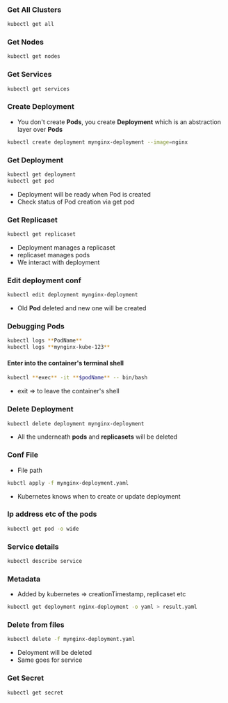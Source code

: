 ### Get All Clusters

```sh
kubectl get all
```

### Get Nodes

```sh
kubectl get nodes
```

### Get Services

```sh
kubectl get services
```

### Create Deployment

- You don't create **Pods**, you create **Deployment** which is an abstraction layer over **Pods**

```sh
kubectl create deployment mynginx-deployment --image=nginx
```

### Get Deployment

```sh
kubectl get deployment
kubectl get pod
```

- Deployment will be ready when Pod is created
- Check status of Pod creation via get pod

### Get Replicaset

```sh
kubectl get replicaset
```

- Deployment manages a replicaset
- replicaset manages pods
- We interact with deployment

### Edit deployment conf

```sh
kubectl edit deployment mynginx-deployment
```

- Old **Pod** deleted and new one will be created

### Debugging Pods

```sh
kubectl logs **PodName**
kubectl logs **mynginx-kube-123**
```

#### Enter into the container's terminal shell

```sh
kubectl **exec** -it **$podName** -- bin/bash

```

- exit => to leave the container's shell

### Delete Deployment

```sh
kubectl delete deployment mynginx-deployment
```

- All the underneath **pods** and **replicasets** will be deleted

### Conf File

- File path

```sh
kubctl apply -f mynginx-deployment.yaml
```

- Kubernetes knows when to create or update deployment

### Ip address etc of the pods

```sh
kubectl get pod -o wide
```

### Service details

```sh
kubectl describe service
```

### Metadata

- Added by kubernetes => creationTimestamp, replicaset etc

```sh
kubectl get deployment nginx-deployment -o yaml > result.yaml
```

### Delete from files

```sh
kubectl delete -f mynginx-deployment.yaml
```

- Deloyment will be deleted
- Same goes for service

### Get Secret

```sh
kubectl get secret
```
